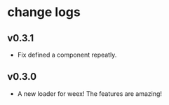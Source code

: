# change logs

## v0.3.1

- Fix defined a component repeatly.

## v0.3.0

- A new loader for weex! The features are amazing!